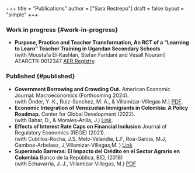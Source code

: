 +++
title = "Publications"
author = ["Sara Restrepo"]
draft = false
layout = "simple"
+++

### Work in progress {#work-in-progress}
- **Purpose, Practice and Teacher Transformation, An RCT of a “Learning to Learn” Teacher Training in Ugandan Secondary Schools** <br />
    (with Moustafa El-Kashlan, Stefan Faridani and Vesall Nourani) AEARCTR-0012347 [AER Registry](https://www.socialscienceregistry.org/trials/12347).
### Published {#published}

- **Government Borrowing and Crowding Out.** American Economic Journal: Macroeconomics (Forthcoming 2024). <br />
  (with Önder, Y. K., Ruiz-Sanchez, M. A., & Villamizar-Villegas M.) [PDF](/pdfs/macro_paper.pdf).
- **Economic Integration of Venezuelan Immigrants in Colombia: A Policy Roadmap.** Center for Global Development (2022). <br />
  (with Bahar, D., & Morales-Arilla, J.) [Link](https://www.cgdev.org/sites/default/files/economic-integration-venezuelan-immigrants-colombia-policy-roadmap-ENG.pdf).
- **Effects of Interest Rate Caps on Financial Inclusion** Journal of Regulatory Economics (REGE) (2021). <br />
(with Cubillos-Rocha, J.S, Melo-Velandia, L.F, Roa-García, M.J, Gamboa-Arbelaez, J,Villamizar-Villegas,M. ) [Link](https://link.springer.com/article/10.1007/s11149-021-09437-0)
- **Superando Barreras: El Impacto del Crédito en el Sector Agrario en Colombia** Banco de la República, BID, (2018) <br />
(with Echavarria, J. J., Villamizar-Villegas, M.) [PDF](https://repositorio.banrep.gov.co/bitstream/handle/20.500.12134/9362/LBR_2018-07.pdf?sequence=5&isAllowed=y)
